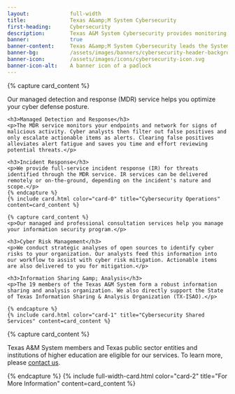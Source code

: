 ```yaml
---
layout:             full-width
title:              Texas A&amp;M System Cybersecurity
first-heading:      Cybersecurity
description:        Texas A&M System Cybersecurity provides monitoring, detection, and response as a service (MDRaaS) to help customers optimize their cyber defense posture
banner:             true
banner-content:     Texas A&amp;M System Cybersecurity leads the System's effort to manage and reduce risk to our cyber infrastructure. We deliver resources and tools to our customers to help them ensure a secure and resilient infrastructure.
banner-bg:          /assets/images/banners/cybersecurity-header-background-full.jpg
banner-icon:        /assets/images/icons/cybersecurity-icon.svg
banner-icon-alt:    A banner icon of a padlock
---
```


<div class="row cards">
	{% capture card_content %}
	<p>Our managed detection and response (MDR) service helps you optimize your cyber defense posture.</p>

	<h3>Managed Detection and Response</h3>
	<p>The MDR service monitors your endpoints and network for signs of malicious activity. Cyber analysts then filter out false positives and only escalate actionable items as alerts. Clearing false positives alleviates alert fatigue and saves you time and effort reviewing potential threats.</p>

	<h3>Incident Response</h3>
	<p>We provide full-service incident response (IR) for threats identified through the MDR service. IR services can be delivered remotely or on-the-ground, depending on the incident's nature and scope.</p>
	{% endcapture %}
	{% include card.html color="card-0" title="Cybersecurity Operations" content=card_content %}
<!--	{% include card.html color="card-0" title="Cybersecurity Operations" read_more_url="cyber-ops" content=card_content %} -->

	{% capture card_content %}
	<p>Our managed and professional consultation services help you manage your information security program.</p>

	<h3>Cyber Risk Management</h3>
	<p>We conduct strategic analyses of open sources to identify cyber risks to your organization. Our analysts feed this information into our workflow to assist with cyber risk mitigation. Actionable items are also delivered to you for mitigation.</p>

	<h3>Information Sharing &amp; Analysis</h3>
	<p>The 19 members of the Texas A&M System form a robust information sharing and analysis organization. We also directly support the State of Texas Information Sharing & Analysis Organization (TX-ISAO).</p>

	{% endcapture %}
	{% include card.html color="card-1" title="Cybersecurity Shared Services" content=card_content %}
<!--	{% include card.html color="card-1" title="Cybersecurity Shared Services" read_more_url="cyber-shared-services" content=card_content %} -->
</div>

<div class="row cards">
	{% capture card_content %}
	<p>Texas A&amp;M System members and Texas public sector entities and institutions of higher education are eligible for our services. To learn more, please <a href="/contact">contact us</a>.</p>
	{% endcapture %}
	{% include full-width-card.html color="card-2" title="For More Information" content=card_content %}
</div>
